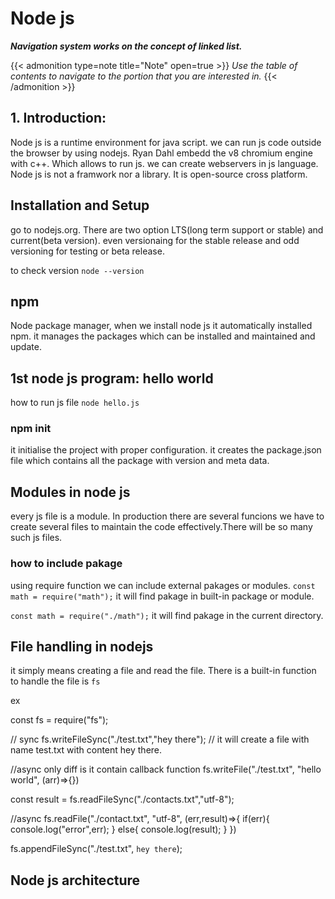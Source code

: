 # Node js

***Navigation system works on the concept of linked list.***
<!--more-->

{{< admonition type=note title="Note" open=true >}}
_Use the table of contents to navigate to the portion that you are interested in._
{{< /admonition >}}

## 1. Introduction:
Node js is a runtime environment for java script. we can run js code outside the browser by using nodejs.
Ryan Dahl embedd the v8 chromium engine with c++. Which allows to run js. we can create webservers in js language. Node js is not a framwork nor a library.
It is open-source cross platform.


## Installation and Setup
go to nodejs.org. There are two option LTS(long term support or stable) and current(beta version).
even versionaing for the stable release and odd versioning for testing or beta release.

to check version 
`node --version`

## npm
Node package manager, when we install node js it automatically installed npm. it manages the packages which can be installed and maintained and update.

## 1st node js program: hello world
how to run js file
`node hello.js`
### npm init
it initialise the project with proper configuration. it creates the package.json file which contains all the package with version and meta data.

## Modules in node js
every js file is a module. In production there are several funcions we have to create several files to maintain the code effectively.There will be so many such js files.

### how to include pakage
using require function we can include external pakages or modules.
`const math = require("math");`
it will find pakage in built-in package or module.

`const math = require("./math");`
it will find pakage in the current directory.

## File handling in nodejs
it simply means creating a file and read the file. There is a built-in function to handle the file is `fs`

ex

const fs = require("fs");

// sync
fs.writeFileSync("./test.txt","hey there"); // it will create a file with name test.txt with content hey there.

//async only diff is it contain callback function
fs.writeFile("./test.txt", "hello world", (arr)=>{})

const result = fs.readFileSync("./contacts.txt","utf-8");

//async
fs.readFile("./contact.txt", "utf-8", (err,result)=>{
    if(err){
        console.log("error",err);
    }
    else{
        console.log(result);
    }
})

fs.appendFileSync("./test.txt", `hey there`);

## Node js architecture

